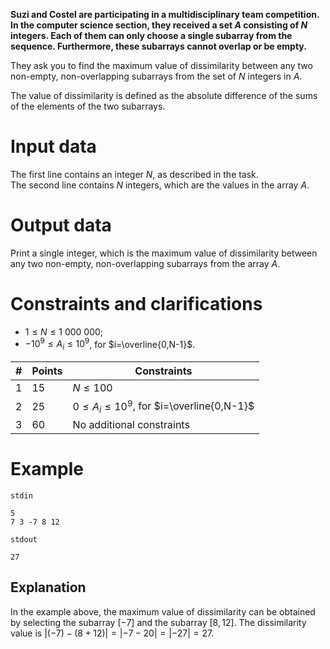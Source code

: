 **Suzi and Costel are participating in a multidisciplinary team competition. In the computer science section, they received a set $A$ consisting of $N$ integers. Each of them can only choose a single subarray from the sequence. Furthermore, these subarrays cannot overlap or be empty.**

They ask you to find the maximum value of dissimilarity between any two non-empty, non-overlapping subarrays from the set of $N$ integers in $A$.

The value of dissimilarity is defined as the absolute difference of the sums of the elements of the two subarrays.

# Input data

The first line contains an integer $N$, as described in the task.  
The second line contains $N$ integers, which are the values in the array $A$.

# Output data

Print a single integer, which is the maximum value of dissimilarity between any two non-empty, non-overlapping subarrays from the array $A$.

# Constraints and clarifications

* $1 \leq N \leq 1 \ 000 \ 000$;
* $-10^9 \leq A_i \leq 10^9$, for $i=\overline{0,N-1}$.

|#|Points|Constraints|
|-|-|-|
|1|15|$N \leq 100$|
|2|25|$0 \leq A_i \leq 10^9$, for $i=\overline{0,N-1}$|
|3|60|No additional constraints|

# Example

`stdin`
```
5
7 3 -7 8 12 
```

`stdout`
```
27
```

## Explanation

In the example above, the maximum value of dissimilarity can be obtained by selecting the subarray $[-7]$ and the subarray $[8, 12]$. The dissimilarity value is $|(-7) - (8 + 12)| = |-7 - 20| = |-27| = 27$.